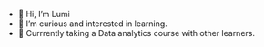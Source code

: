 - 👋 Hi, I’m Lumi
- 👀 I’m curious and interested in learning.
- 🌱 Currrently taking a Data analytics course with other learners.
<!--- - # 📫 How to reach me ...


olumideyemo/olumideyemo is a ✨ special ✨ repository because its `README.md` (this file) appears on your GitHub profile.
You can click the Preview link to take a look at your changes.
--->
